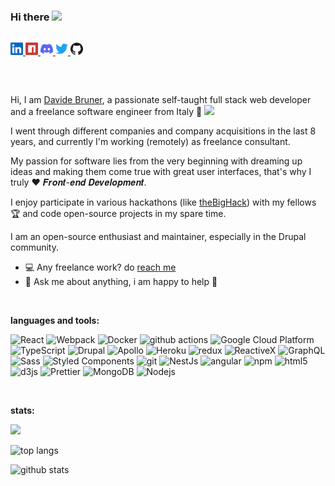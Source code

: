 ### Hi there <img src="https://media.giphy.com/media/hvRJCLFzcasrR4ia7z/giphy.gif" width="25px">

<!--
**DavideBruner/DavideBruner** is a ✨ _special_ ✨ repository because its `README.md` (this file) appears on your GitHub profile.

Here are some ideas to get you started:

- 🔭 I’m currently working on ...
- 🌱 I’m currently learning ...
- 👯 I’m looking to collaborate on ...
- 🤔 I’m looking for help with ...
- 💬 Ask me about ...
- 📫 How to reach me: ...
- 😄 Pronouns: ...
- ⚡ Fun fact: ...

Not there yet :P

if you like what i do, maybe consider buying me a coffee/tea 👉👈

<a href="https://www.buymeacoffee.com/abhisheknaiidu" target="_blank">
  <img src="https://cdn.buymeacoffee.com/buttons/v2/default-red.png" alt="Buy Me A Coffee" width="150" >
</a>

<p>
  <a href="https://github.com/thmsgbrt" target="_blank">
    <img alt="Github" src="https://img.shields.io/badge/GitHub-%2312100E.svg?&style=for-the-badge&logo=Github&logoColor=white" />
  </a>
  <a href="https://twitter.com/Guibz16" target="_blank">
    <img alt="Twitter" src="https://img.shields.io/badge/twitter-%231DA1F2.svg?&style=for-the-badge&logo=twitter&logoColor=white" />
  </a>
  <a href="https://www.linkedin.com/in/thomas-guibert" target="_blank">
    <img alt="LinkedIn" src="https://img.shields.io/badge/linkedin-%230077B5.svg?&style=for-the-badge&logo=linkedin&logoColor=white" />
  </a>
  <a href="https://medium.com/@th.guibert" target="_blank">
    <img alt="Medium" src="https://img.shields.io/badge/medium-%2312100E.svg?&style=for-the-badge&logo=medium&logoColor=white" />
  </a>
</p>

-->
<p align="left" style="padding: 15px 0">
  <a align="left" href="https://www.linkedin.com/in/DavideBruner">
    <img alt="LinkedIn" title="LinkedIn" height="20" width="20" src="assets/linkedin.svg">
  </a>
  <a align="left" href="https://www.npmjs.com/~DavideBruner">
    <img alt="npm" title="npm" height="20" width="20" src="assets/npm.svg">
  </a>
  <a align="left" href="https://discord.gg/DavideBruner">
    <img alt="Discord" title="Discord" height="20" width="20" src="assets/discord.svg">
  </a>
  <a align="left" href="https://twitter.com/DavideBruner">
    <img alt="Twitter" title="Twitter" height="20" width="20" src="assets/twitter.svg">
  </a>
  <a align="left" href="https://github.com/DavideBruner">
    <img alt="GitHub" title="GitHub" height="20" width="20" src="assets/github.svg">
  </a>
</p>

<br />

Hi, I am [Davide Bruner](https://dbruner.me/), a passionate self-taught full stack web developer and a freelance software engineer from Italy 🍕 
<img height="20" src="https://c.tenor.com/FoCsxk0SP2UAAAAC/italian-hand-italian-hands.gif">

I went through different companies and company acquisitions in the last 8 years, and currently I'm working (remotely) as freelance consultant.

My passion for software lies from the very beginning with dreaming up ideas and making them come true with great user interfaces, that's why I truly ❤️ 𝑭𝒓𝒐𝒏𝒕-𝒆𝒏𝒅 𝑫𝒆𝒗𝒆𝒍𝒐𝒑𝒎𝒆𝒏𝒕.

I enjoy participate in various hackathons (like [theBigHack](https://2021.thebighack.makerfairerome.eu/it/)) with my fellows 🏆 and code open-source projects in my spare time.

I am an open-source enthusiast and maintainer, especially in the Drupal community.
          
- 💻  Any freelance work? do [reach me](mailto:davidebruner@hotmail.it)
- 💬  Ask me about anything, i am happy to help 🙂

<br />

**languages and tools:**  

<p>
  <img alt="React" src="https://img.shields.io/badge/-React-45b8d8?style=flat-square&logo=react&logoColor=white" />
  <img alt="Webpack" src="https://img.shields.io/badge/-Webpack-8DD6F9?style=flat-square&logo=webpack&logoColor=white" /> 
  <img alt="Docker" src="https://img.shields.io/badge/-Docker-46a2f1?style=flat-square&logo=docker&logoColor=white" />
  <img alt="github actions" src="https://img.shields.io/badge/-Github_Actions-2088FF?style=flat-square&logo=github-actions&logoColor=white" />
  <img alt="Google Cloud Platform" src="https://img.shields.io/badge/-Google_Cloud_Platform-1a73e8?style=flat-square&logo=google-cloud&logoColor=white" />
  <img alt="TypeScript" src="https://img.shields.io/badge/-TypeScript-007ACC?style=flat-square&logo=typescript&logoColor=white" />
  <img alt="Drupal" src="https://img.shields.io/badge/-Drupal-007ACF?style=flat-square&logo=drupal&logoColor=white" />
  <img alt="Apollo" src="https://img.shields.io/badge/-Apollo%20GraphQL-311C87?style=flat-square&logo=apollo-graphql&logoColor=white" />
  <img alt="Heroku" src="https://img.shields.io/badge/-Heroku-430098?style=flat-square&logo=heroku&logoColor=white" />
  <img alt="redux" src="https://img.shields.io/badge/-Redux-764ABC?style=flat-square&logo=redux&logoColor=white" />
  <img alt="ReactiveX" src="https://img.shields.io/badge/-RxJs-B7178C?style=flat-square&logo=reactivex&logoColor=white" />
  <img alt="GraphQL" src="https://img.shields.io/badge/-GraphQL-E10098?style=flat-square&logo=graphql&logoColor=white" />
  <img alt="Sass" src="https://img.shields.io/badge/-Sass-CC6699?style=flat-square&logo=sass&logoColor=white" />
  <img alt="Styled Components" src="https://img.shields.io/badge/-Styled_Components-db7092?style=flat-square&logo=styled-components&logoColor=white" />
  <img alt="git" src="https://img.shields.io/badge/-Git-F05032?style=flat-square&logo=git&logoColor=white" />
  <img alt="NestJs" src="https://img.shields.io/badge/-NestJs-ea2845?style=flat-square&logo=nestjs&logoColor=white" />
  <img alt="angular" src="https://img.shields.io/badge/-Angular-DD0031?style=flat-square&logo=angular&logoColor=white" />
  <img alt="npm" src="https://img.shields.io/badge/-NPM-CB3837?style=flat-square&logo=npm&logoColor=white" />
  <img alt="html5" src="https://img.shields.io/badge/-HTML5-E34F26?style=flat-square&logo=html5&logoColor=white" />
  <img alt="d3js" src="https://img.shields.io/badge/-D3.js-F9A03C?style=flat-square&logo=d3.js&logoColor=white" />
  <img alt="Prettier" src="https://img.shields.io/badge/-Prettier-F7B93E?style=flat-square&logo=prettier&logoColor=white" />
  <img alt="MongoDB" src="https://img.shields.io/badge/-MongoDB-13aa52?style=flat-square&logo=mongodb&logoColor=white" />
  <img alt="Nodejs" src="https://img.shields.io/badge/-Nodejs-43853d?style=flat-square&logo=Node.js&logoColor=white" />
</p>

<br />

**stats:**  

![](https://visitor-badge.glitch.me/badge?page_id=DavideBruner.DavideBruner)

![top langs](https://github-readme-stats.vercel.app/api/top-langs/?username=DavideBruner&layout=compact)

![github stats](https://github-readme-stats.vercel.app/api?username=DavideBruner&show_icons=true&theme=default)